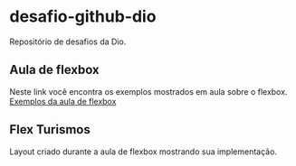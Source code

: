 # desafio-github-dio
Repositório de desafios da Dio.

## Aula de flexbox
Neste link você encontra os exemplos mostrados em aula sobre o flexbox.
[Exemplos da aula de flexbox]()

## Flex Turismos
Layout criado durante a aula de flexbox mostrando sua implementação.
